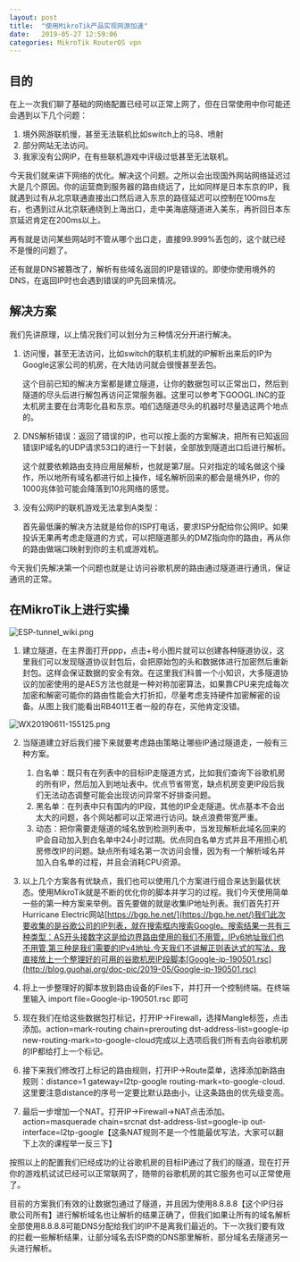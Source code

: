 ```yaml
---
layout: post
title:  "使用MikroTik产品实现网游加速"
date:   2019-05-27 12:59:06
categories: MikroTik RouterOS vpn
---
```


## 目的

在上一次我们聊了基础的网络配置已经可以正常上网了，但在日常使用中你可能还会遇到以下几个问题：

1. 境外网游联机慢，甚至无法联机比如switch上的马8、喷射
2. 部分网站无法访问。
3. 我家没有公网IP，在有些联机游戏中评级过低甚至无法联机。

今天我们就来讲下网络的优化。解决这个问题。之所以会出现国外网站网络延迟过大是几个原因。你的运营商到服务器的路由绕远了，比如同样是日本东京的IP，我就遇到过有从北京联通直接出口然后进入东京的路径延迟可以控制在100ms左右，也遇到过从北京联通绕到上海出口，走中美海底隧道进入美东，再折回日本东京延迟肯定在200ms以上。

再有就是访问某些网站时不管从哪个出口走，直接99.999%丢包的，这个就已经不是慢的问题了。

还有就是DNS被篡改了，解析有些域名返回的IP是错误的。即使你使用境外的DNS，在返回IP时也会遇到错误的IP先回来情况。

## 解决方案

我们先讲原理，以上情况我们可以划分为三种情况分开进行解决。

1. 访问慢，甚至无法访问，比如switch的联机主机就的IP解析出来后的IP为Google这家公司的机房，在大陆访问就会很慢甚至丢包。

    这个目前已知的解决方案都是建立隧道，让你的数据包可以正常出口，然后到隧道的尽头后进行解包再访问正常服务器。这里可以参考下GOOGL.INC的亚太机房主要在台湾彰化县和东京。咱们选隧道尽头的机器时尽量选这两个地点的。

2. DNS解析错误：返回了错误的IP，也可以按上面的方案解决，把所有已知返回错误IP域名的UDP请求53口的进行一下封装，全部放到隧道出口后进行解析。

    这个就要依赖路由支持应用层解析，也就是第7层。只对指定的域名做这个操作，所以地所有域名都进行如上操作，域名解析回来的都会是境外IP，你的1000兆体验可能会降落到10兆网络的感觉。

3. 没有公网IP的联机游戏无法拿到A类型：

    首先最低廉的解决方法就是给你的ISP打电话，要求ISP分配给你公网IP。如果投诉无果再考虑走隧道的方式，可以把隧道那头的DMZ指向你的路由，再从你的路由做端口映射到你的主机或游戏机。

今天我们先解决第一个问题也就是让访问谷歌机房的路由通过隧道进行通讯，保证通讯的正常。

## 在MikroTik上进行实操

![ESP-tunnel_wiki.png](http://blog.guohai.org/doc-pic/2019-05/ESP-tunnel_wiki.png)

1. 建立隧道，在主界面打开ppp，点击+号小图片就可以创建各种隧道协议，这里我们可以发现隧道协议封包后，会把原始包的头和数据体进行加密然后重新封包。这样会保证数据的安全有效。在这里我们科普一个小知识，大多隧道协议的加密使用的是AES方法也就是一种对称加密算法，如果靠CPU来完成每次加密和解密可能你的路由性能会大打折扣，尽量考虑支持硬件加密解密的设备。从图上我们能看出RB4011王者一般的存在，买他肯定没错。

![WX20190611-155125.png](http://blog.guohai.org/doc-pic/2019-05/WX20190611-155125.png)

2. 当隧道建立好后我们接下来就要考虑路由策略让哪些IP通过隧道走，一般有三种方案。
    1. 白名单：既只有在列表中的目标IP走隧道方式，比如我们查询下谷歌机房的所有IP，然后加入到地址表中。优点节省带宽，缺点机房变更IP段后我们无法动态调整可能会出现访问异常不好排查问题。
    2. 黑名单：在列表中只有国内的IP段，其他的IP全走隧道。优点基本不会出太大的问题，各个网站都可以正常进行访问。缺点浪费带宽严重。
    3. 动态：把你需要走隧道的域名放到检测列表中，当发现解析此域名回来的IP会自动加入到白名单中24小时过期。优点同白名单方式并且不用担心机房修改IP的问题。缺点所有域名第一次访问会慢，因为有一个解析域名并加入白名单的过程，并且会消耗CPU资源。
  
3. 以上几个方案各有优缺点，我们也可以使用几个方案进行组合来达到最优状态。使用MikroTik就是不断的优化你的脚本并学习的过程。我们今天使用简单一些的第一种方案来举例。首先要做的就是收集IP地址列表。我们首先打开Hurricane Electric网站[https://bgp.he.net/](https://bgp.he.net/)我们此次要收集的是谷歌公司的IP列表，就在搜索框内搜索Google。搜索结果一共有三种类型：AS开头接数字这是给边界路由使用的我们不用管，IPv6地址我们也不用管,第三种是我们需要的IPv4地址.今天我们不讲解正则表达式的写法，我直接放上一个整理好的可用的谷歌机房IP段脚本[Google-ip-190501.rsc](http://blog.guohai.org/doc-pic/2019-05/Google-ip-190501.rsc)

4. 将上一步整理好的脚本放到路由设备的Files下，并打开一个控制终端。在终端里输入 import file=Google-ip-190501.rsc 即可

5. 现在我们在给这些数据包打标记，打开IP->Firewall，选择Mangle标签，点击添加。action=mark-routing chain=prerouting dst-address-list=google-ip new-routing-mark=to-google-cloud完成以上选项后我们所有去向谷歌机房的IP都给打上一个标记。
6. 接下来我们修改打上标记的路由规则，打开IP->Route菜单，选择添加新路由规则：distance=1 gateway=l2tp-google routing-mark=to-google-cloud.这里要注意distance的序号一定要比默认路由小，让这条路由的优先级变高。
7. 最后一步增加一个NAT。打开IP->Firewall->NAT点击添加。action=masquerade chain=srcnat dst-address-list=google-ip out-interface=l2tp-google【这条NAT规则不是一个性能最优写法，大家可以翻下上次的课程举一反三下】


按照以上的配置我们已经成功的让谷歌机房的目标IP通过了我们的隧道，现在打开你的游戏机试试已经可以正常联网了，随带的谷歌机房的其它服务也可以正常使用了。

目前的方案我们有效的让数据包通过了隧道，并且因为使用8.8.8.8【这个IP归谷歌公司所有】进行解析域名也让解析的结果正确了，但我们如果让所有的域名解析全部使用8.8.8.8可能DNS分配给我们的IP不是离我们最近的。下一次我们要有效的拦截一些解析结果，让部分域名去ISP商的DNS那里解析，部分域名去隧道另一头进行解析。